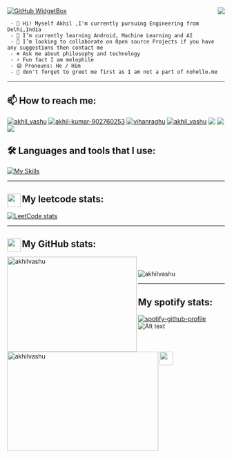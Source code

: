 <h2><img align="right" src="https://komarev.com/ghpvc/?username=akhilvashu&style=for-the-badge" ></h2>

[![GitHub WidgetBox](https://github-widgetbox.vercel.app/api/profile?username=akhilvashu&data=followers,repositories,stars,commits&theme=viridescent)](https://github.com/Jurredr/github-widgetbox)



     - 👋 Hi! Myself Akhil ,I'm currently pursuing Engineering from Delhi,India
     - 🌱 I’m currently learning Android, Machine Learning and AI 
     - 👯 I’m looking to collaborate on Open source Projects if you have any suggestions then contact me
     - ❄️ Ask me about philosophy and technology
     - ⚡ Fun fact I am melophile
     - 😄 Pronouns: He / Him
     - 📌 don't forget to greet me first as I am not a part of nohello.me
-----

<h2 align="left">📫   How to reach me:</h2>
<p align="left">
<a href="https://twitter.com/akhil_vashu" target="blank"><img align="center" src="https://img.shields.io/badge/Twitter-%231DA1F2.svg?style=for-the-badge&logo=Twitter&logoColor=white" alt="akhil_vashu" /></a>
<a href="https://linkedin.com/in/akhil-kumar-902760253" target="blank"><img align="center" src="https://img.shields.io/badge/LinkedIn-0077B5?style=for-the-badge&logo=linkedin&logoColor=white" alt="akhil-kumar-902760253" /></a>
<a href="https://t.me/Vihanraghu" target="blank"><img align="center" src="https://img.shields.io/badge/Telegram-2CA5E0?style=for-the-badge&logo=telegram&logoColor=white" alt="vihanraghu" /></a> 
<a href="mailto: akhilkumar1305@gmail.com" target="blank"><img align="center" src="https://img.shields.io/badge/Gmail-D14836?style=for-the-badge&logo=gmail&logoColor=white" alt="akhil_vashu" /></a>
<a href="http://leetcode.com/akhilvashu" target="blank"><img align="center" src="https://img.shields.io/badge/-LeetCode-FFA116?style=for-the-badge&logo=LeetCode&logoColor=black" /></a>
<a href="http://github.com/akhilvashu" target="blank"><img align="center" src="https://img.shields.io/badge/GitHub-100000?style=for-the-badge&logo=github&logoColor=white" /></a>
<a href="https://open.spotify.com/user/31j6grlk4bu2g6vlij6kuwdm2vje?si=c63276a5316d4958" target="blank"><img align="center" src="https://img.shields.io/badge/Spotify-1ED760?&style=for-the-badge&logo=spotify&logoColor=white" /></a>
</p>

<h2 align="left">🛠️   Languages and tools that I use:</h2>

[![My Skills](https://skillicons.dev/icons?i=aws,java,py,c,cpp,css,html,js,idea,vscode,heroku,linux,git,github,docker,gitlab,mongodb,mysql,redis,react,stackoverflow,vim&theme=dark)](https://skillicons.dev)

-----
<h2><img align="left" src="https://upload.wikimedia.org/wikipedia/commons/1/19/LeetCode_logo_black.png" height="31" width="31"<h2>My leetcode stats:</h2>

[![LeetCode stats](https://leetcard.jacoblin.cool/Akhilvashu?theme=dark&font=Kotta%20One&ext=heatmap&hide=ranking)](https://leetcode/akhilvashu)

-----
<h2><img align="left" src="https://git-scm.com/images/logos/downloads/Git-Icon-White.svg" height="31" width="31"<h2>My GitHub stats:</h2>
<p><img align="left" src="https://github-readme-stats.vercel.app/api/top-langs?username=akhilvashu&show_icons=true&theme=dark&locale=en&layout=compact&include_all_commits=true&count_private=true" alt="akhilvashu" height="220" width="300"/></p> <p>&nbsp;<img align="left" src="https://github-readme-stats.vercel.app/api?username=akhilvashu&show_icons=true&theme=dark&locale=en&include_all_commits=true&count_private=true" alt="akhilvashu" height="230" width="350"/></p>

<p><img align="centre" src="https://github-readme-streak-stats.herokuapp.com?user=Akhilvashu&theme=dark" alt="akhilvashu" /></p>

------
<h2><img align="left" src="https://user-images.githubusercontent.com/115654522/209455279-87ddcab0-23bd-4fb0-a4ba-939ed6a5b3c6.png" height="31" width="31"<h2>My spotify stats:</h2> 

[![spotify-github-profile](https://spotify-github-profile.vercel.app/api/view?uid=31j6grlk4bu2g6vlij6kuwdm2vje&cover_image=true&theme=novatorem&show_offline=false&background_color=121212&bar_color=53b14f&bar_color_cover=true)](https://spotify-github-profile.vercel.app/api/view?uid=31j6grlk4bu2g6vlij6kuwdm2vje&redirect=true) ![Alt text](https://spotify-recently-played-readme.vercel.app/api?user=31j6grlk4bu2g6vlij6kuwdm2vje&count=2&width=300)
